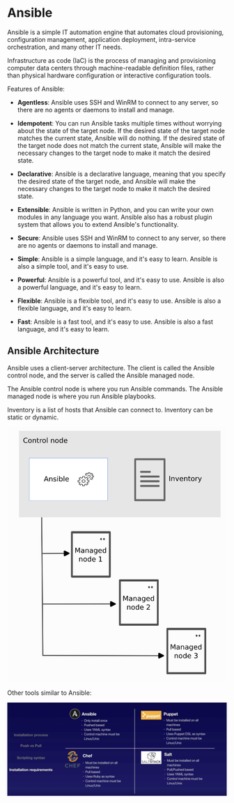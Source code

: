 # Ansible

Ansible is a simple IT automation engine that automates cloud provisioning, configuration management, application deployment, intra-service orchestration, and many other IT needs.

Infrastructure as code (IaC) is the process of managing and provisioning computer data centers through machine-readable definition files, rather than physical hardware configuration or interactive configuration tools.

Features of Ansible:

- **Agentless**: Ansible uses SSH and WinRM to connect to any server, so there are no agents or daemons to install and manage.

- **Idempotent**: You can run Ansible tasks multiple times without worrying about the state of the target node. If the desired state of the target node matches the current state, Ansible will do nothing. If the desired state of the target node does not match the current state, Ansible will make the necessary changes to the target node to make it match the desired state.

- **Declarative**: Ansible is a declarative language, meaning that you specify the desired state of the target node, and Ansible will make the necessary changes to the target node to make it match the desired state.

- **Extensible**: Ansible is written in Python, and you can write your own modules in any language you want. Ansible also has a robust plugin system that allows you to extend Ansible's functionality.

- **Secure**: Ansible uses SSH and WinRM to connect to any server, so there are no agents or daemons to install and manage.

- **Simple**: Ansible is a simple language, and it's easy to learn. Ansible is also a simple tool, and it's easy to use.

- **Powerful**: Ansible is a powerful tool, and it's easy to use. Ansible is also a powerful language, and it's easy to learn.

- **Flexible**: Ansible is a flexible tool, and it's easy to use. Ansible is also a flexible language, and it's easy to learn.

- **Fast**: Ansible is a fast tool, and it's easy to use. Ansible is also a fast language, and it's easy to learn.

## Ansible Architecture

Ansible uses a client-server architecture. The client is called the Ansible control node, and the server is called the Ansible managed node.

The Ansible control node is where you run Ansible commands. The Ansible managed node is where you run Ansible playbooks.

Inventory is a list of hosts that Ansible can connect to. Inventory can be static or dynamic.

![](images/ansible-arch.png)

Other tools similar to Ansible:

![](images/ansible-vs-other-tools.png)
